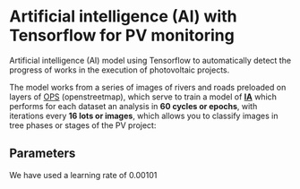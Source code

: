 # Artificial intelligence (AI) with Tensorflow for PV monitoring
Artificial intelligence (AI) model using Tensorflow to automatically detect the progress of works in the execution of photovoltaic projects.

The model works from a series of images of rivers and roads preloaded on layers of [OPS](https://blog.openstreetmap.org/category/operations/) (openstreetmap), which serve to train a model of **[IA](https://towardsdatascience.com/search?q=Artificial%20inteligent)** which performs for each dataset an analysis in **60 cycles or epochs**, with iterations every **16 lots or images**, which allows you to classify images in tree phases or stages of the PV project:

## Parameters
We have used a learning rate of 0.00101

